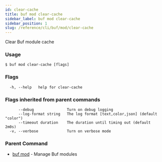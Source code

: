 ```yaml
---
id: clear-cache
title: buf mod clear-cache
sidebar_label: buf mod clear-cache
sidebar_position: 1
slug: /reference/cli/buf/mod/clear-cache
---
```

Clear Buf module cache

### Usage
```terminal
$ buf mod clear-cache [flags]
```

### Flags

```
  -h, --help   help for clear-cache
```

### Flags inherited from parent commands

```
      --debug               Turn on debug logging
      --log-format string   The log format [text,color,json] (default "color")
      --timeout duration    The duration until timing out (default 2m0s)
  -v, --verbose             Turn on verbose mode
```

### Parent Command

* [buf mod](../mod)	 - Manage Buf modules
